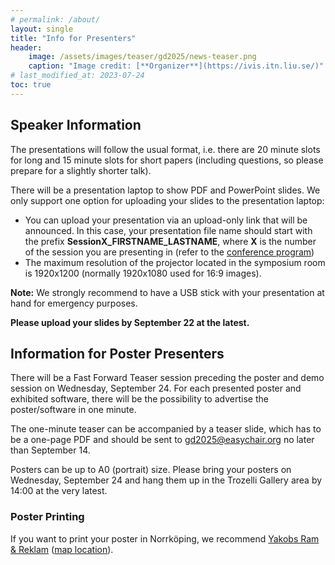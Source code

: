 ```yaml
---
# permalink: /about/
layout: single
title: "Info for Presenters"
header:
    image: /assets/images/teaser/gd2025/news-teaser.png
    caption: "Image credit: [**Organizer**](https://ivis.itn.liu.se/)"
# last_modified_at: 2023-07-24
toc: true
---
```


## Speaker Information
The presentations will follow the usual format, i.e. there are 20 minute slots for long and 15 minute slots for short papers (including questions, so please prepare for a slightly shorter talk).

There will be a presentation laptop to show PDF and PowerPoint slides. We only support one option for uploading your slides to the presentation laptop:
- You can upload your presentation via an upload-only link that will be announced. In this case, your presentation file name should start with the prefix **SessionX_FIRSTNAME_LASTNAME**, where **X** is the number of the session you are presenting in (refer to the [conference program](../program))
- The maximum resolution of the projector located in the symposium room is 1920x1200 (normally 1920x1080 used for 16:9 images).


**Note:** We strongly recommend to have a USB stick with your presentation at hand for emergency purposes.

**Please upload your slides by September 22 at the latest.**

## Information for Poster Presenters
There will be a Fast Forward Teaser session preceding the poster and demo session on Wednesday, September 24.
For each presented poster and exhibited software, there will be the possibility to advertise the poster/software in one minute.

The one-minute teaser can be accompanied by a teaser slide, which has to be a one-page PDF and should be sent to <a href="mailto:gd2025@easychair.org">gd2025@easychair.org</a> no later than September 14.

Posters can be up to A0 (portrait) size. Please bring your posters on Wednesday, September 24 and hang them up in the Trozelli Gallery area by 14:00 at the very latest.

### Poster Printing
If you want to print your poster in Norrköping, we recommend [Yakobs Ram & Reklam](https://ramochreklam.se/) ([map location](https://maps.app.goo.gl/Ufyj85rw5mmbipfKA)). 
